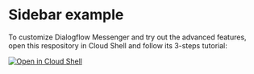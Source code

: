 # Sidebar example

To customize Dialogflow Messenger and try out the advanced features, open this respository in Cloud Shell and follow its 3-steps tutorial:

[![Open in Cloud Shell](https://gstatic.com/cloudssh/images/open-btn.svg)](https://shell.cloud.google.com/cloudshell/editor?cloudshell_git_repo=https://github.com/vojink/dialogflow-messenger.git&cloudshell_open_in_editor=index.html&cloudshell_workspace=examples/sidebar&tutorial=tutorial.md)
